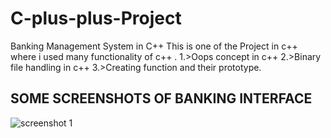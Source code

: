 # C-plus-plus-Project
Banking  Management System in C++
This is one of the Project in c++ where i used many functionality of c++ .
1.>Oops concept in c++
2.>Binary file handling in c++
3.>Creating function and their prototype.

## SOME SCREENSHOTS OF BANKING INTERFACE

![screenshot 1](https://github.com/akhikumar/C-plus-plus-Project/project.png)
